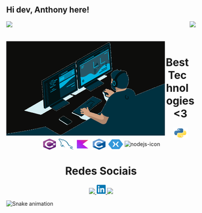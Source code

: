 ## Hi dev, Anthony here!

<div>
  
  <img  height="180em" src="https://github-readme-stats.vercel.app/api?username=Th0nys&show_icons=true&theme=solarized-dark&include_all_commits=true&count_private=true"/>
  <img align="right" height="180em" src="https://github-readme-stats.vercel.app/api/top-langs/?username=Th0nys&layout=compact&langs_count=16&theme=solarized-dark"/>
</div>
<br>

<div  align="center"> 
  <div style="display: inline_block"><br>
    <img align="left" height="250" alt="coding-time" src="https://raw.githubusercontent.com/Potential17/Potential17/master/user%20(2).gif">
    <h1 align="center">Best Technologies <3</h1>
    <img align="center" height="30" width="40" alt="js-icon"  src="https://raw.githubusercontent.com/devicons/devicon/master/icons/python/python-original.svg">
    <img align="center" height="30" width="40" alt="react-icon" src="https://raw.githubusercontent.com/devicons/devicon/master/icons/csharp/csharp-original.svg">
    <img align="center" height="30" width="40" alt="html-icon" src="https://raw.githubusercontent.com/devicons/devicon/master/icons/mysql/mysql-original.svg">
    <img align="center" height="30" width="40" alt="css-icon" src="https://raw.githubusercontent.com/devicons/devicon/master/icons/kotlin/kotlin-original.svg">
    <img align="center" height="30" width="40" alt="c-icon" src="https://raw.githubusercontent.com/devicons/devicon/master/icons/c/c-original.svg">
    <img align="center" height="30" width="40" alt="nodejs-icon" src="https://raw.githubusercontent.com/devicons/devicon/master/icons/xamarin/xamarin-original.svg">
    <img align="center" height="30" width="40" alt="nodejs-icon" src="https://raw.githubusercontent.com/jmnote/z-icons/master/svg/cpp.svg">
   </div>
    
  
  <h1 align="center">Redes Sociais</h1>
    <a href = "mailto: an6556561@gmail.com">
      <img width="30" src="[gmail.svg](https://commons.wikimedia.org/wiki/File:Gmail_icon_(2020).svg#/media/File:Gmail_Icon_(2013-2020).svg)">
    </a>
    <a href = "https://www.linkedin.com/in/anthony-gonçalves-7209b0202/">
      <img width="25" src="https://raw.githubusercontent.com/devicons/devicon/master/icons/linkedin/linkedin-original.svg">
    </a>
    <a href = "https://www.instagram.com/thonyispunk/">
      <img width="25" src="[instagram.png](https://commons.wikimedia.org/wiki/File:Instagram-Icon.png)">
    </a>
</div>
  
![Snake animation](https://github.com/Th0nys/Th0nys/blob/output/github-contribution-grid-snake.svg)
